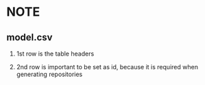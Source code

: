 # NOTE

## model.csv

1. 1st row is the table headers
   
2. 2nd row is important to be set as id, because it is required when generating repositories